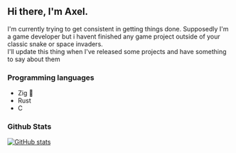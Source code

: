 ## Hi there, I'm Axel.

I'm currently trying to get consistent in getting things done.
Supposedly I'm a game developer but i havent finished any game project outside of your classic snake or space invaders.  
I'll update this thing when I've released some projects and have something to say about them

### Programming languages
- Zig 🖤
- Rust
- C

### Github Stats
[![GitHub stats](https://github-readme-stats.vercel.app/api?username=qAxelFT)](https://github.com/anuraghazra/github-readme-stats)
